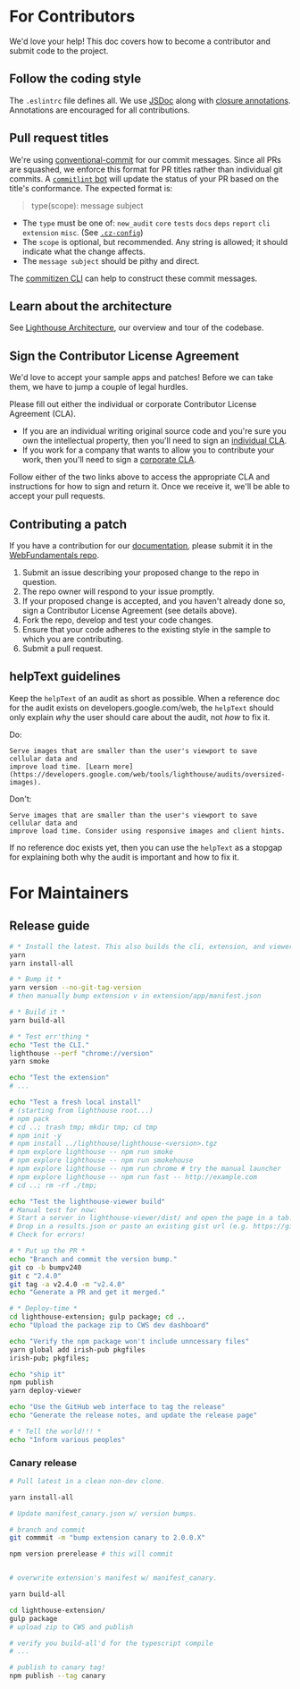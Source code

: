 # For Contributors

We'd love your help! This doc covers how to become a contributor and submit code to the project.

## Follow the coding style

The `.eslintrc` file defines all. We use [JSDoc](http://usejsdoc.org/) along with [closure annotations](https://developers.google.com/closure/compiler/docs/js-for-compiler). Annotations are encouraged for all contributions.

## Pull request titles

We're using [conventional-commit](https://conventionalcommits.org/) for our commit messages. Since all PRs are squashed, we enforce this format for PR titles rather than individual git commits. A [`commitlint` bot](https://github.com/paulirish/commitlintbot) will update the status of your PR based on the title's conformance. The expected format is:

> type(scope): message subject

* The `type` must be one of: `new_audit` `core` `tests` `docs` `deps` `report` `cli` `extension` `misc`. (See [`.cz-config`](https://github.com/GoogleChrome/lighthouse/blob/master/.cz-config.js#L13))
* The `scope` is optional, but recommended. Any string is allowed; it should indicate what the change affects.
* The `message subject` should be pithy and direct.

The [commitizen CLI](https://github.com/commitizen/cz-cli) can help to construct these commit messages.

## Learn about the architecture

See [Lighthouse Architecture](./docs/architecture.md), our overview and tour of the codebase.

## Sign the Contributor License Agreement

We'd love to accept your sample apps and patches! Before we can take them, we have to jump a couple of legal hurdles.

Please fill out either the individual or corporate Contributor License Agreement (CLA).

* If you are an individual writing original source code and you're sure you own the intellectual property, then you'll need to sign an [individual CLA](https://developers.google.com/open-source/cla/individual).
* If you work for a company that wants to allow you to contribute your work, then you'll need to sign a [corporate CLA](https://developers.google.com/open-source/cla/corporate).

Follow either of the two links above to access the appropriate CLA and instructions for how to sign and return it. Once we receive it, we'll be able to
accept your pull requests.

## Contributing a patch

If you have a contribution for our [documentation](https://developers.google.com/web/tools/lighthouse/), please submit it in the [WebFundamentals repo](https://github.com/google/WebFundamentals/tree/master/src/content/en/tools/lighthouse).

1. Submit an issue describing your proposed change to the repo in question.
1. The repo owner will respond to your issue promptly.
1. If your proposed change is accepted, and you haven't already done so, sign a Contributor License Agreement (see details above).
1. Fork the repo, develop and test your code changes.
1. Ensure that your code adheres to the existing style in the sample to which you are contributing.
1. Submit a pull request.

## helpText guidelines

Keep the `helpText` of an audit as short as possible. When a reference doc for the audit exists on
developers.google.com/web, the `helpText` should only explain *why* the user should care
about the audit, not *how* to fix it.

Do:

    Serve images that are smaller than the user's viewport to save cellular data and
    improve load time. [Learn more](https://developers.google.com/web/tools/lighthouse/audits/oversized-images).

Don't:

    Serve images that are smaller than the user's viewport to save cellular data and
    improve load time. Consider using responsive images and client hints.

If no reference doc exists yet, then you can use the `helpText` as a stopgap for explaining
both why the audit is important and how to fix it.

# For Maintainers

## Release guide

```sh
# * Install the latest. This also builds the cli, extension, and viewer *
yarn
yarn install-all

# * Bump it *
yarn version --no-git-tag-version
# then manually bump extension v in extension/app/manifest.json

# * Build it *
yarn build-all

# * Test err'thing *
echo "Test the CLI."
lighthouse --perf "chrome://version"
yarn smoke

echo "Test the extension"
# ...

echo "Test a fresh local install"
# (starting from lighthouse root...)
# npm pack
# cd ..; trash tmp; mkdir tmp; cd tmp
# npm init -y
# npm install ../lighthouse/lighthouse-<version>.tgz
# npm explore lighthouse -- npm run smoke
# npm explore lighthouse -- npm run smokehouse
# npm explore lighthouse -- npm run chrome # try the manual launcher
# npm explore lighthouse -- npm run fast -- http://example.com
# cd ..; rm -rf ./tmp;

echo "Test the lighthouse-viewer build"
# Manual test for now:
# Start a server in lighthouse-viewer/dist/ and open the page in a tab. You should see the viewer.
# Drop in a results.json or paste an existing gist url (e.g. https://gist.github.com/ebidel/b9fd478b5f40bf5fab174439dc18f83a).
# Check for errors!

# * Put up the PR *
echo "Branch and commit the version bump."
git co -b bumpv240
git c "2.4.0"
git tag -a v2.4.0 -m "v2.4.0"
echo "Generate a PR and get it merged."

# * Deploy-time *
cd lighthouse-extension; gulp package; cd ..
echo "Upload the package zip to CWS dev dashboard"

echo "Verify the npm package won't include unncessary files"
yarn global add irish-pub pkgfiles
irish-pub; pkgfiles;

echo "ship it"
npm publish
yarn deploy-viewer

echo "Use the GitHub web interface to tag the release"
echo "Generate the release notes, and update the release page"

# * Tell the world!!! *
echo "Inform various peoples"
```

### Canary release

```sh
# Pull latest in a clean non-dev clone.

yarn install-all

# Update manifest_canary.json w/ version bumps.

# branch and commit
git commmit -m "bump extension canary to 2.0.0.X"

npm version prerelease # this will commit


# overwrite extension's manifest w/ manifest_canary.

yarn build-all

cd lighthouse-extension/
gulp package
# upload zip to CWS and publish

# verify you build-all'd for the typescript compile
# ...

# publish to canary tag!
npm publish --tag canary
```
